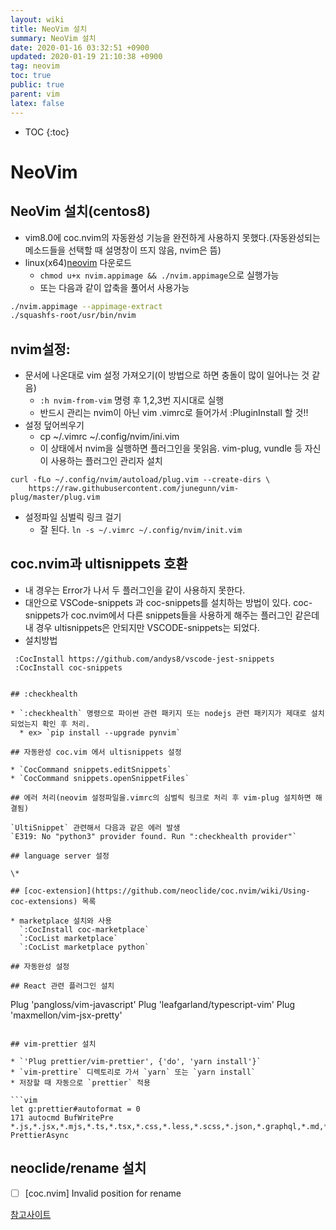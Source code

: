 ```yaml
---
layout: wiki
title: NeoVim 설치
summary: NeoVim 설치
date: 2020-01-16 03:32:51 +0900
updated: 2020-01-19 21:10:38 +0900
tag: neovim
toc: true
public: true
parent: vim
latex: false
---
```

* TOC
{:toc}

# NeoVim

## NeoVim 설치(centos8)

* vim8.0에 coc.nvim의 자동완성 기능을 완전하게 사용하지 못했다.(자동완성되는 메소드들을 선택할 때 설명창이 뜨지 않음, nvim은 뜸)
* linux(x64)[neovim](https://github.com/neovim/neovim/releases/) 다운로드
  * `chmod u+x nvim.appimage && ./nvim.appimage`으로 실행가능
  * 또는 다음과 같이 압축을 풀어서 사용가능

```sh
./nvim.appimage --appimage-extract
./squashfs-root/usr/bin/nvim
```

## nvim설정:

* 문서에 나온대로 vim 설정 가져오기(이 방법으로 하면 충돌이 많이 일어나는 것 같음)
  * `:h nvim-from-vim` 명령 후 1,2,3번 지시대로 실행
  * 반드시 관리는 nvim이 아닌 vim .vimrc로 들어가서 :PluginInstall 할 것!!
* 설정 덮어씌우기
  * cp ~/.vimrc ~/.config/nvim/ini.vim
  * 이 상태에서 nvim을 실행하면 플러그인을 못읽음. vim-plug, vundle 등 자신이 사용하는 플러그인 관리자 설치

```
curl -fLo ~/.config/nvim/autoload/plug.vim --create-dirs \
    https://raw.githubusercontent.com/junegunn/vim-plug/master/plug.vim
```

* 설정파일 심벌릭 링크 걸기
  * 잘 된다. `ln -s ~/.vimrc ~/.config/nvim/init.vim`

## coc.nvim과 ultisnippets 호환

* 내 경우는 Error가 나서 두 플러그인을 같이 사용하지 못한다.
* 대안으로 VSCode-snippets 과 coc-snippets를 설치하는 방법이 있다. coc-snippets가 coc.nvim에서 다른 snippets들을 사용하게 해주는 플러그인 같은데 내 경우 ultisnippets은 안되지만 VSCODE-snippets는 되었다.
* 설치방법

```
 :CocInstall https://github.com/andys8/vscode-jest-snippets
 :CocInstall coc-snippets
```

```

## :checkhealth

* `:checkhealth` 명령으로 파이썬 관련 패키지 또는 nodejs 관련 패키지가 제대로 설치되었는지 확인 후 처리.
  * ex> `pip install --upgrade pynvim`

## 자동완성 coc.vim 에서 ultisnippets 설정

* `CocCommand snippets.editSnippets`
* `CocCommand snippets.openSnippetFiles`

## 에러 처리(neovim 설정파일을.vimrc의 심벌릭 링크로 처리 후 vim-plug 설치하면 해결됨)

`UltiSnippet` 관련해서 다음과 같은 에러 발생
`E319: No "python3" provider found. Run ":checkhealth provider"`

## language server 설정

\*

## [coc-extension](https://github.com/neoclide/coc.nvim/wiki/Using-coc-extensions) 목록

* marketplace 설치와 사용
  `:CocInstall coc-marketplace`
  `:CocList marketplace`
  `:CocList marketplace python`

## 자동완성 설정

## React 관련 플러그인 설치

```

Plug 'pangloss/vim-javascript'
Plug 'leafgarland/typescript-vim'
Plug 'maxmellon/vim-jsx-pretty'

````

## vim-prettier 설치

* `'Plug prettier/vim-prettier', {'do', 'yarn install'}`
* `vim-prettire` 디렉토리로 가서 `yarn` 또는 `yarn install`
* 저장할 때 자동으로 `prettier` 적용

```vim
let g:prettier#autoformat = 0
171 autocmd BufWritePre *.js,*.jsx,*.mjs,*.ts,*.tsx,*.css,*.less,*.scss,*.json,*.graphql,*.md,*.vue,*.yaml,*.html PrettierAsync
````

## neoclide/rename 설치
* [ ] [coc.nvim] Invalid position for rename


[참고사이트](https://vimawesome.com/plugin/vim-prettier-who-speaks)

